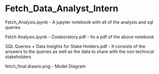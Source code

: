 # Fetch_Data_Analyst_Intern


Fetch_Analysis.ipynb - A jupyter notebook with all of the analysis and sql queries

Fetch Analysis.ipynb - Colaboratory.pdf - Its a pdf of the above notebook

SQL Queries + Data Insights for Stake Holders.pdf - It consists of the answers to the queries as well as the data to share with the non technical stakeholders

fetch_final.drawio.png - Model Diagram
